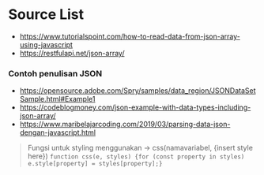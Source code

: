 # Source List

- https://www.tutorialspoint.com/how-to-read-data-from-json-array-using-javascript
- https://restfulapi.net/json-array/

### Contoh penulisan JSON
- https://opensource.adobe.com/Spry/samples/data_region/JSONDataSetSample.html#Example1
- https://codeblogmoney.com/json-example-with-data-types-including-json-array/
- https://www.maribelajarcoding.com/2019/03/parsing-data-json-dengan-javascript.html

> Fungsi untuk styling menggunakan -> css(namavariabel, {insert style here})
`function css(e, styles) {for (const property in styles) e.style[property] = styles[property];}`
